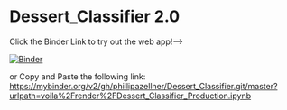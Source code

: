 # Dessert_Classifier 2.0
Click the Binder Link to try out the web app!-->

[![Binder](https://mybinder.org/badge_logo.svg)](https://mybinder.org/v2/gh/phillipazellner/Dessert_Classifier.git/master?urlpath=voila%2Frender%2FDessert_Classifier_Production.ipynb)

or Copy and Paste the following link:
https://mybinder.org/v2/gh/phillipazellner/Dessert_Classifier.git/master?urlpath=voila%2Frender%2FDessert_Classifier_Production.ipynb
